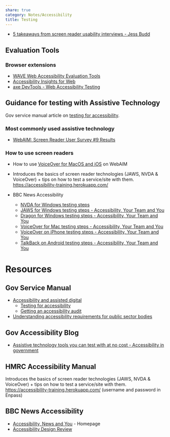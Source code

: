 ```yaml
---
share: true
category: Notes/Accessibility
title: Testing
---
```

- [5 takeaways from screen reader usability interviews - Jess Budd](https://jessbudd.com/blog/screen-reader-usability-testing-observations/)

## Evaluation Tools

### Browser extensions
- [WAVE Web Accessibility Evaluation Tools](https://wave.webaim.org/)
- [Accessibility Insights for Web](https://accessibilityinsights.io/docs/web/overview/)
- [axe DevTools - Web Accessibility Testing](https://chrome.google.com/webstore/detail/axe-devtools-web-accessib/lhdoppojpmngadmnindnejefpokejbdd)
## Guidance for testing with Assistive Technology
Gov service manual article on [testing for accessibility](https://www.gov.uk/service-manual/helping-people-to-use-your-service/testing-for-accessibility).

### Most commonly used assistive technology
- [WebAIM: Screen Reader User Survey #9 Results](https://webaim.org/projects/screenreadersurvey9/)

### How to use screen readers
- How to use [VoiceOver for MacOS and iOS](https://webaim.org/articles/voiceover/) on WebAIM
- Introduces the basics of screen reader technologies (JAWS, NVDA & VoiceOver) + tips on how to test a service/site with them. 
	https://accessibility-training.herokuapp.com/

- BBC News Accessibility 
	- [NVDA for Windows testing steps](https://bbc.github.io/accessibility-news-and-you/assistive-technology/testing-steps/nvda-windows.html)
	- [JAWS for Windows testing steps - Accessibility, Your Team and You](https://bbc.github.io/accessibility-news-and-you/assistive-technology/testing-steps/jaws-windows.html)
	- [Dragon for Windows testing steps - Accessibility, Your Team and You](https://bbc.github.io/accessibility-news-and-you/assistive-technology/testing-steps/dragon-windows.html)
	- [VoiceOver for Mac testing steps - Accessibility, Your Team and You](https://bbc.github.io/accessibility-news-and-you/assistive-technology/testing-steps/voiceover-mac.html)
	- [VoiceOver on iPhone testing steps - Accessibility, Your Team and You](https://bbc.github.io/accessibility-news-and-you/assistive-technology/testing-steps/voiceover-ios.html)
	- [TalkBack on Android testing steps - Accessibility, Your Team and You](https://bbc.github.io/accessibility-news-and-you/assistive-technology/testing-steps/talkback-android.html)


# Resources
## Gov Service Manual
- [Accessibility and assisted digital](https://www.gov.uk/service-manual/helping-people-to-use-your-service)
	- [Testing for accessibility](https://www.gov.uk/service-manual/helping-people-to-use-your-service/testing-for-accessibility)
	- [Getting an accessibility audit](https://www.gov.uk/service-manual/helping-people-to-use-your-service/getting-an-accessibility-audit) 
- [Understanding accessibility requirements for public sector bodies](https://www.gov.uk/guidance/accessibility-requirements-for-public-sector-websites-and-apps) 
## Gov Accessibility Blog
- [Assistive technology tools you can test with at no cost - Accessibility in government ](https://accessibility.blog.gov.uk/2018/09/27/assistive-technology-tools-you-can-use-at-no-cost/)

## HMRC Accessibility Manual
Introduces the basics of screen reader technologies (JAWS, NVDA & VoiceOver) + tips on how to test a service/site with them.
https://accessibility-training.herokuapp.com/
(username and password in Enpass)

## BBC News Accessibility 
- [Accessibility, News and You](https://bbc.github.io/accessibility-news-and-you/) - Homepage
- [Accessibility Design Review](https://bbc.github.io/accessibility-news-and-you/guides/accessibility-design-review.html)
